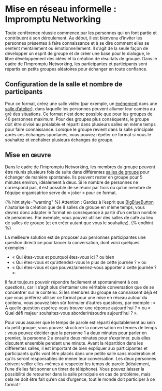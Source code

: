 # Mise en réseau informelle : Impromptu Networking

Toute conférence réussie commence par les personnes qui en font partie et contribuent à son déroulement. Au début, il est bienvenu d’inviter les personnes présentes à faire connaissance et à se dire comment elles se sentent mentalement ou émotionnellement. Il s’agit de la seule façon de développer un esprit de groupe et de créer une base pour le dialogue, le libre développement des idées et la création de résultats de groupe. Dans le cadre de l’Impromptu Networking, les participantes et participants sont répartis en petits groupes aléatoires pour échanger en toute confiance.

## Configuration de la salle et nombre de participants

Pour ce format, créez une salle vidéo \(par exemple, un [événement](../../fonctionnalites/evenements.md) dans une [salle d’atelier](../../fonctionnalites/salles/#type-de-salle)\), dans laquelle les personnes peuvent allumer leur caméra au gré des situations. Ce format n’est donc possible que pour les groupes de 40 personnes maximum. Pour des groupes plus conséquents, le groupe doit être divisé au préalable et réparti dans plusieurs salles en même temps pour faire connaissance. Lorsque le groupe revient dans la salle principale après ces échanges spontanés, vous pouvez répéter ce format si vous le souhaitez et enchaîner plusieurs échanges de groupe.

## Mise en œuvre

Dans le cadre de l’Impromptu Networking, les membres du groupe peuvent être réunis plusieurs fois de suite dans différentes [salles de groupe](../../fonctionnalites/bigbluebutton/salles-de-groupes.md) pour échanger de manière spontanée. Ils peuvent rester en groupe pour 5 minutes environ, idéalement à deux. Si le nombre de personnes ne correspond pas, il est possible de se réunir par trois ou qu’un membre de l’équipe organisatrice serve de « joker » pour ce format.

{% hint style="warning" %}
Attention : Gardez à l’esprit que [BigBlueButton](../../fonctionnalites/bigbluebutton/) n’autorise la création que de 8 salles de groupe en même temps, vous devrez donc adapter le format en conséquence à partir d’un certain nombre de personnes. Par exemple, vous pouvez utiliser des salles de café au lieu de salles de groupe \(et en créer autant que vous le souhaitez\).
{% endhint %}

La meilleure solution est de proposer aux personnes participantes une question directrice pour lancer la conversation, dont voici quelques exemples :

* « Qui êtes-vous et pourquoi êtes-vous ici ? ou bien
* « Qui êtes-vous et qu’attendez-vous le plus de cette journée ? » ou
* « Qui êtes-vous et que pouvez/aimeriez-vous apporter à cette journée ? ».

Il faut toujours pouvoir répondre facilement et spontanément à ces questions, car il s’agit plus d’entamer une véritable conversation que de se concentrer sur le contenu. Si les membres du groupe se connaissent déjà et que vous préférez utiliser ce format pour une mise en réseau autour du contenu, vous pouvez bien sûr formuler d’autres questions, par exemple : « À quelle question espérez-vous trouver une réponse aujourd’hui ? » ou « Quel défi majeur souhaitez-vous aborder/résoudre aujourd’hui ? ».

Pour vous assurer que le temps de parole est réparti équitablement au sein du petit groupe, vous pouvez structurer la conversation en termes de temps : vous pouvez décider que la personne 1 a deux minutes pour parler en premier, la personne 2 a ensuite deux minutes pour s’exprimer, puis elles discutent ensemble pendant une minute. Avant la répartition dans les différentes salles, il est important de bien expliquer aux participantes et participants qu’ils vont être placés dans une petite salle sans modération et qu’ils seront responsables de mener leur conversation. Les deux personnes doivent veiller elles-mêmes à respecter les temps de parole \(idéalement, l’une d’elles fait sonner un timer de téléphone\). Vous pouvez laisser la possibilité de retourner dans la salle principale en cas de problème, mais cela ne doit être fait qu’en cas d’urgence, tout le monde doit participer à ce format !

